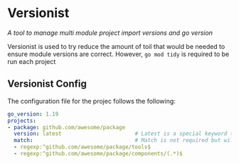 # Versionist
_A tool to manage multi module project import versions and go version_

Versionist is used to try reduce the amount of toil that would be needed to ensure module versions are correct.
However, `go mod tidy` is required to be run each project

## Versionist Config

The configuration file for the projec follows the following:

```yaml
go_version: 1.19
projects:
- package: github.com/awesome/package
  version: latest                       # Latest is a special keyword that is used to resolve the most recent value from GOPROXY settings
  match:                                # Match is not required but will exactly match the package name and include the additional regexp
  - regexp:^github.com/awesome/package/tools$
  - regexp:^github.com/awesome/package/components/(.*)$
```